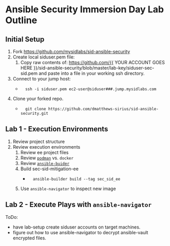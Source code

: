 # Ansible Security Immersion Day Lab Outline
## Initial Setup
1. Fork https://github.com/mysidlabs/sid-ansible-security
1. Create local siduser.pem file:
    1. Copy raw contents of: https://github.com/{{ YOUR ACCOUNT GOES HERE }}/sid-ansible-security/blob/master/lab-key/siduser-sec-sid.pem and paste into a file in your working ssh directory.
1. Connect to your jump host:
    *       ssh -i siduser.pem ec2-user@siduser###.jump.mysidlabs.com
1. Clone your forked repo.
    *       git clone https://github.com/dmatthews-sirius/sid-ansible-security.git

## Lab 1 - Execution Environments
1. Review project structure
1. Review execution environments
    1. Review ee project files
    1. Review [`podman`](https://https://podman.io/) vs. `docker`
    1. Review [`ansible-buider`](https://www.ansible.com/blog/introduction-to-ansible-builder)
    1. Build sec-sid-mitigation-ee
        *       ansible-builder build --tag sec_sid_ee
    1. Use `ansible-navigator` to inspect new image

## Lab 2 - Execute Plays with `ansible-navigator`
ToDo:
* have lab-setup create siduser accounts on target machines.
* figure out how to use ansible-navigator to decrypt ansible-vault encrypted files. 



